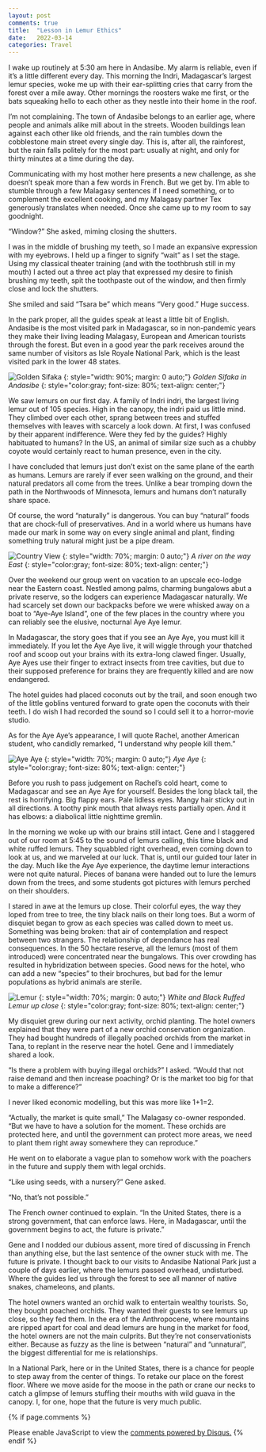 ```yaml
---
layout: post
comments: true
title:  "Lesson in Lemur Ethics"
date:   2022-03-14
categories: Travel
---
```

I wake up routinely at 5:30 am here in Andasibe. My alarm is reliable, even if it’s a little different every day. This morning the Indri, Madagascar’s largest lemur species, woke me up with their ear-splitting cries that carry from the forest over a mile away. Other mornings the roosters wake me first, or the bats squeaking hello to each other as they nestle into their home in the roof.

I’m not complaining. The town of Andasibe belongs to an earlier age, where people and animals alike mill about in the streets. Wooden buildings lean against each other like old friends, and the rain tumbles down the cobblestone main street every single day. This is, after all, the rainforest, but the rain falls politely for the most part: usually at night, and only for thirty minutes at a time during the day.

Communicating with my host mother here presents a new challenge, as she doesn’t speak more than a few words in French. But we get by. I’m able to stumble through a few Malagasy sentences if I need something, or to complement the excellent cooking, and my Malagasy partner Tex generously translates when needed. Once she came up to my room to say goodnight.

“Window?” She asked, miming closing the shutters.

I was in the middle of brushing my teeth, so I made an expansive expression with my eyebrows. I held up a finger to signify “wait” as I set the stage. Using my classical theater training (and with the toothbrush still in my mouth) I acted out a three act play that expressed my desire to finish brushing my teeth, spit the toothpaste out of the window, and then firmly close and lock the shutters.

She smiled and said “Tsara be” which means “Very good.” Huge success. 

In the park proper, all the guides speak at least a little bit of English. Andasibe is the most visited park in Madagascar, so in non-pandemic years they make their living leading Malagasy, European and American tourists through the forest. But even in a good year the park receives around the same number of visitors as Isle Royale National Park, which is the least visited park in the lower 48 states.

![Golden Sifaka](/assets/goldensifaka.JPG)
{: style="width: 90%; margin: 0 auto;"}
*Golden Sifaka in Andasibe*
{: style="color:gray; font-size: 80%; text-align: center;"}

We saw lemurs on our first day. A family of Indri indri, the largest living lemur out of 105 species. High in the canopy, the indri paid us little mind. They climbed over each other, sprang between trees and stuffed themselves with leaves with scarcely a look down. At first, I was confused by their apparent indifference. Were they fed by the guides? Highly habituated to humans? In the US, an animal of similar size such as a chubby coyote would certainly react to human presence, even in the city. 

I have concluded that lemurs just don’t exist on the same plane of the earth as humans. Lemurs are rarely if ever seen walking on the ground, and their natural predators all come from the trees. Unlike a bear tromping down the path in the Northwoods of Minnesota, lemurs and humans don’t naturally share space. 

Of course, the word “naturally” is dangerous. You can buy “natural” foods that are chock-full of preservatives. And in a world where us humans have made our mark in some way on every single animal and plant, finding something truly natural might just be a pipe dream. 

![Country View](/assets/riverview.JPEG)
{: style="width: 70%; margin: 0 auto;"}
*A river on the way East*
{: style="color:gray; font-size: 80%; text-align: center;"}

Over the weekend our group went on vacation to an upscale eco-lodge near the Eastern coast. Nestled among palms, charming bungalows abut a private reserve, so the lodgers can experience Madagascar naturally. We had scarcely set down our backpacks before we were whisked away on a boat to “Aye-Aye Island”, one of the few places in the country where you can reliably see the elusive, nocturnal Aye Aye lemur.

In Madagascar, the story goes that if you see an Aye Aye, you must kill it immediately. If you let the Aye Aye live, it will wiggle through your thatched roof and scoop out your brains with its extra-long clawed finger. Usually, Aye Ayes use their finger to extract insects from tree cavities, but due to their supposed preference for brains they are frequently killed and are now endangered. 

The hotel guides had placed coconuts out by the trail, and soon enough two of the little goblins ventured forward to grate open the coconuts with their teeth. I do wish I had recorded the sound so I could sell it to a horror-movie studio. 

As for the Aye Aye’s appearance, I will quote Rachel, another American student, who candidly remarked, “I understand why people kill them.”

![Aye Aye](/assets/ayeaye.JPG)
{: style="width: 70%; margin: 0 auto;"}
*Aye Aye*
{: style="color:gray; font-size: 80%; text-align: center;"}

Before you rush to pass judgement on Rachel’s cold heart, come to Madagascar and see an Aye Aye for yourself. Besides the long black tail, the rest is horrifying. Big flappy ears. Pale lidless eyes. Mangy hair sticky out in all directions. A toothy pink mouth that always rests partially open. And it has elbows: a diabolical little nighttime gremlin.

In the morning we woke up with our brains still intact. Gene and I staggered out of our room at 5:45 to the sound of lemurs calling, this time black and white ruffed lemurs. They squabbled right overhead, even coming down to look at us, and we marveled at our luck. That is, until our guided tour later in the day. Much like the Aye Aye experience, the daytime lemur interactions were not quite natural. Pieces of banana were handed out to lure the lemurs down from the trees, and some students got pictures with lemurs perched on their shoulders. 

I stared in awe at the lemurs up close. Their colorful eyes, the way they loped from tree to tree, the tiny black nails on their long toes. But a worm of disquiet began to grow as each species was called down to meet us. Something was being broken: that air of contemplation and respect between two strangers. The relationship of dependance has real consequences. In the 50 hectare reserve, all the lemurs (most of them introduced) were concentrated near the bungalows. This over crowding has resulted in hybridization between species. Good news for the hotel, who can add a new “species” to their brochures, but bad for the lemur populations as hybrid animals are sterile.

![Lemur](/assets/closelemur.JPG)
{: style="width: 70%; margin: 0 auto;"}
*White and Black Ruffed Lemur up close*
{: style="color:gray; font-size: 80%; text-align: center;"}

My disquiet grew during our next activity, orchid planting. The hotel owners explained that they were part of a new orchid conservation organization. They had bought hundreds of illegally poached orchids from the market in Tana, to replant in the reserve near the hotel. Gene and I immediately shared a look.

“Is there a problem with buying illegal orchids?” I asked. “Would that not raise demand and then increase poaching? Or is the market too big for that to make a difference?”

I never liked economic modelling, but this was more like 1+1=2. 

“Actually, the market is quite small,” The Malagasy co-owner responded. “But we have to have a solution for the moment. These orchids are protected here, and until the government can protect more areas, we need to plant them right away somewhere they can reproduce.”

He went on to elaborate a vague plan to somehow work with the poachers in the future and supply them with legal orchids.

“Like using seeds, with a nursery?” Gene asked.

“No, that’s not possible.”

The French owner continued to explain. “In the United States, there is a strong government, that can enforce laws. Here, in Madagascar, until the government begins to act, the future is private.”

Gene and I nodded our dubious assent, more tired of discussing in French than anything else, but the last sentence of the owner stuck with me. The future is private. I thought back to our visits to Andasibe National Park just a couple of days earlier, where the lemurs passed overhead, undisturbed. Where the guides led us through the forest to see all manner of native snakes, chameleons, and plants. 

The hotel owners wanted an orchid walk to entertain wealthy tourists. So, they bought poached orchids. They wanted their guests to see lemurs up close, so they fed them. In the era of the Anthropocene, where mountains are ripped apart for coal and dead lemurs are hung in the market for food, the hotel owners are not the main culprits. But they’re not conservationists either. Because as fuzzy as the line is between “natural” and “unnatural”, the biggest differential for me is relationships. 

In a National Park, here or in the United States, there is a chance for people to step away from the center of things. To retake our place on the forest floor. Where we move aside for the moose in the path or crane our necks to catch a glimpse of lemurs stuffing their mouths with wild guava in the canopy. I, for one, hope that the future is very much public.


{% if page.comments %}
<div id="disqus_thread"></div>
<script>
    /**
    *  RECOMMENDED CONFIGURATION VARIABLES: EDIT AND UNCOMMENT THE SECTION BELOW TO INSERT DYNAMIC VALUES FROM YOUR PLATFORM OR CMS.
    *  LEARN WHY DEFINING THESE VARIABLES IS IMPORTANT: https://disqus.com/admin/universalcode/#configuration-variables    */
    /*
    var disqus_config = function () {
    this.page.url = 'https://www.hughgabriel.com/Travel/2022/03/14/Lesson-in-Lemur-Ethics.html';  // Replace PAGE_URL with your page's canonical URL variable
    this.page.identifier = '/Travel/2022/03/14/Lesson-in-Lemur-Ethics.html'; // Replace PAGE_IDENTIFIER with your page's unique identifier variable
    };
    */
    (function() { // DON'T EDIT BELOW THIS LINE
    var d = document, s = d.createElement('script');
    s.src = 'https://hughsblog-1.disqus.com/embed.js';
    s.setAttribute('data-timestamp', +new Date());
    (d.head || d.body).appendChild(s);
    })();
</script>
<noscript>Please enable JavaScript to view the <a href="https://disqus.com/?ref_noscript">comments powered by Disqus.</a></noscript>
{% endif %}

